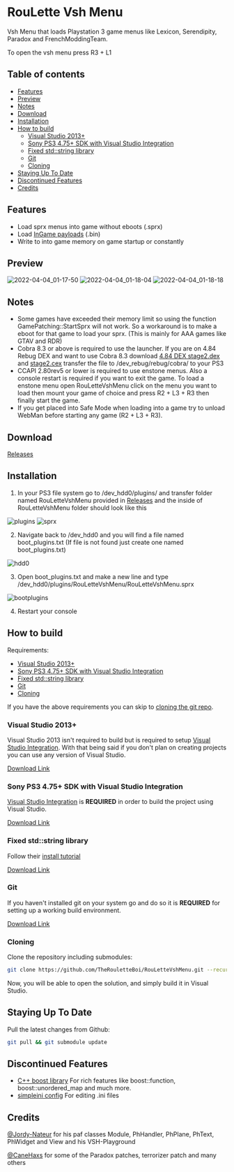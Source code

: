 # RouLette Vsh Menu
Vsh Menu that loads Playstation 3 game menus like Lexicon, Serendipity, Paradox and FrenchModdingTeam. 

To open the vsh menu press R3 + L1

## Table of contents

 * [Features](#features)
 * [Preview](#preview)
 * [Notes](#notes)
 * [Download](#download)
 * [Installation](#installation)
 * [How to build](#how-to-build)
    * [Visual Studio 2013+](#visual-studio-2013)
    * [Sony PS3 4.75+ SDK with Visual Studio Integration](#sony-ps3-475-sdk-with-visual-studio-integration)
    * [Fixed std::string library](#fixed-stdstring-library)
    * [Git](#git)
    * [Cloning](#cloning)
 * [Staying Up To Date](#staying-up-to-date)
 * [Discontinued Features](#discontinued-features)
 * [Credits](#credits)

## Features
- Load sprx menus into game without eboots (.sprx)
- Load [InGame payloads](https://github.com/TheRouletteBoi/ingame_payloads) (.bin)
- Write to into game memory on game startup or constantly


## Preview
![2022-04-04_01-17-50](https://user-images.githubusercontent.com/9206290/161502591-f2ec4acb-6646-4d5d-a181-6ab92cc5844f.png)
![2022-04-04_01-18-04](https://user-images.githubusercontent.com/9206290/161502608-371a0f22-82f3-41d2-9795-b21c0fdfb14b.png)
![2022-04-04_01-18-18](https://user-images.githubusercontent.com/9206290/161502622-749c4b1a-bde3-4c83-b78a-62ed5bcc1643.png)


## Notes
- Some games have exceeded their memory limit so using the function GamePatching::StartSprx will not work. So a workaround is to make a eboot for that game to load your sprx. (This is mainly for AAA games like GTAV and RDR)
- Cobra 8.3 or above is required to use the launcher. If you are on 4.84 Rebug DEX and want to use Cobra 8.3 download [4.84 DEX stage2.dex](https://github.com/Evilnat/Cobra-PS3/blob/master/8.3/4.84/REBUG/REX/BIN/stage2.dex "4.84 DEX stage2.dex") and [stage2.cex](https://github.com/Evilnat/Cobra-PS3/blob/master/8.3/4.84/REBUG/REX/BIN/stage2.cex "stage2.cex") transfer the file to /dev_rebug/rebug/cobra/ to your PS3
- CCAPI 2.80rev5 or lower is required to use enstone menus. Also a console restart is required if you want to exit the game. To load a enstone menu open RouLetteVshMenu click on the menu you want to load then mount your game of choice and press R2 + L3 + R3 then finally start the game.
- If you get placed into Safe Mode when loading into a game try to unload WebMan before starting any game (R2 + L3 + R3).

## Download 
[Releases](https://github.com/TheRouletteBoi/RouLetteVshMenu/releases)
 
 
## Installation
1. In your PS3 file system go to /dev_hdd0/plugins/ and transfer folder named RouLetteVshMenu provided in [Releases](https://github.com/TheRouletteBoi/RouLetteVshMenu/releases) and the inside of RouLetteVshMenu folder should look like this

![plugins](https://github.com/TheRouletteBoi/RouLetteVshMenu/blob/main/Resources/plugins.PNG)
![sprx](https://github.com/TheRouletteBoi/RouLetteVshMenu/blob/main/Resources/sprx.PNG)

2. Navigate back to /dev_hdd0 and you will find a file named boot_plugins.txt (If file is not found just create one named boot_plugins.txt)

![hdd0](https://github.com/TheRouletteBoi/RouLetteVshMenu/blob/main/Resources/hdd0.PNG)

3. Open boot_plugins.txt and make a new line and type /dev_hdd0/plugins/RouLetteVshMenu/RouLetteVshMenu.sprx

![bootplugins](https://github.com/TheRouletteBoi/RouLetteVshMenu/blob/main/Resources/bootplugins.PNG)

4. Restart your console


## How to build

Requirements:

 * [Visual Studio 2013+](#visual-studio-2013)
 * [Sony PS3 4.75+ SDK with Visual Studio Integration](#sony-ps3-475-sdk-with-visual-studio-integration)
 * [Fixed std::string library](#fixed-stdstring-library)
 * [Git](#git)
 * [Cloning](#cloning)
 
 If you have the above requirements you can skip to [cloning the git repo](#cloning-repository).
 
 
### Visual Studio 2013+
Visual Studio 2013 isn't required to build but is required to setup [Visual Studio Integration](#sony-ps3-475-sdk-with-visual-studio-integration). With that being said if you don't plan on creating projects you can use any version of Visual Studio.

[Download Link](https://archive.org/details/en_visual_studio_ultimate_2013_x86_dvd_3175319)

### Sony PS3 4.75+ SDK with Visual Studio Integration
[Visual Studio Integration](https://archive.org/details/pro-dgfor-play-station-3v-470.1.0-leaked-by-01cedric-and-sn-0w-fr-1tz) is **REQUIRED** in order to build the project using Visual Studio.

[Download Link](https://archive.org/details/ps3-4.75-sdk)

### Fixed std::string library
Follow their [install tutorial](https://github.com/skiff/libpsutil#installation)

[Download Link](https://github.com/skiff/libpsutil/releases)

### Git

If you haven't installed git on your system go and do so it is **REQUIRED** for setting up a working build environment.

[Download Link](https://git-scm.com/download/win)

### Cloning

Clone the repository including submodules:
```bash
git clone https://github.com/TheRouletteBoi/RouLetteVshMenu.git --recursive || echo "You don't have git installed, install it from https://git-scm.com/download/win"
```

Now, you will be able to open the solution, and simply build it in Visual Studio.

## Staying Up To Date

Pull the latest changes from Github:
```bash
git pull && git submodule update
```


## Discontinued Features
* [C++ boost library](https://github.com/TheRouletteBoi/RouLetteVshMenu/tree/4524ebb946bc536b7b1d84a07c4b5489cc2e1faa) For rich features like boost::function, boost::unordered_map and much more.
* [simpleini config](https://github.com/TheRouletteBoi/RouLetteVshMenu/tree/bd7f9dc7cd4b64833795e4f148eb294852db446a) For editing .ini files



## Credits
[@Jordy-Nateur](https://github.com/Jordy-Nateur) for his paf classes Module, PhHandler, PhPlane, PhText, PhWidget and View and his VSH-Playground

[@CaneHaxs](https://github.com/CaneHaxs) for some of the Paradox patches, terrorizer patch and many others
